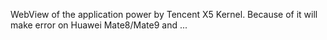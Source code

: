 WebView of the application power by Tencent X5 Kernel.
Because of it will make error on Huawei Mate8/Mate9 and ...